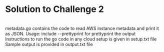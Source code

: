 # Solution to Challenge 2

<br>
metadata.go contains the code to read AWS instance metadata and print it as JSON. 
Usage: include --prettyprint for prettyprint the output
<br>
Instructions to run the go code in any cloud setup is given in setup.txt file
<br>
Sample output is provided in output.txt file
